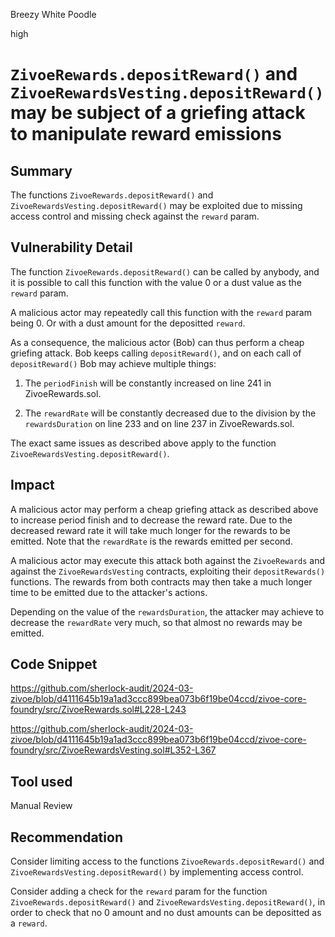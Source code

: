 Breezy White Poodle

high

# `ZivoeRewards.depositReward()` and `ZivoeRewardsVesting.depositReward()` may be subject of a griefing attack to manipulate reward emissions

## Summary

The functions `ZivoeRewards.depositReward()` and `ZivoeRewardsVesting.depositReward()` may be exploited due to missing access control and missing check against the `reward` param.

## Vulnerability Detail

The function `ZivoeRewards.depositReward()` can be called by anybody, and it is possible to call this function with the value 0 or a dust value as the `reward` param.

A malicious actor may repeatedly call this function with the `reward` param being 0. Or with a dust amount for the depositted `reward`.

As a consequence, the malicious actor (Bob) can thus perform a cheap griefing attack. Bob keeps calling `depositReward()`, and on each call of `depositReward()` Bob may achieve multiple things:

1. The `periodFinish` will be constantly increased on line 241 in ZivoeRewards.sol.

1. The `rewardRate` will be constantly decreased due to the division by the `rewardsDuration` on line 233 and on line 237 in ZivoeRewards.sol.

The exact same issues as described above apply to the function `ZivoeRewardsVesting.depositReward()`.


## Impact

A malicious actor may perform a cheap griefing attack as described above to increase period finish and to decrease the reward rate. Due to the decreased reward rate it will take much longer for the rewards to be emitted. Note that the `rewardRate` is the rewards emitted per second.

A malicious actor may execute this attack both against the `ZivoeRewards` and against the `ZivoeRewardsVesting` contracts, exploiting their `depositRewards()` functions. The rewards from both contracts may then take a much longer time to be emitted due to the attacker's actions.

Depending on the value of the `rewardsDuration`, the attacker may achieve to decrease the `rewardRate` very much, so that almost no rewards may be emitted.

## Code Snippet

https://github.com/sherlock-audit/2024-03-zivoe/blob/d4111645b19a1ad3ccc899bea073b6f19be04ccd/zivoe-core-foundry/src/ZivoeRewards.sol#L228-L243

https://github.com/sherlock-audit/2024-03-zivoe/blob/d4111645b19a1ad3ccc899bea073b6f19be04ccd/zivoe-core-foundry/src/ZivoeRewardsVesting.sol#L352-L367

## Tool used

Manual Review

## Recommendation

Consider limiting access to the functions `ZivoeRewards.depositReward()` and `ZivoeRewardsVesting.depositReward()` by implementing access control.

Consider adding a check for the `reward` param for the function `ZivoeRewards.depositReward()` and `ZivoeRewardsVesting.depositReward()`, in order to check that no 0 amount and no dust amounts can be depositted as a `reward`.
